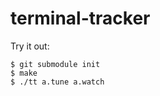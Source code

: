 terminal-tracker
================


Try it out:

	$ git submodule init
	$ make
	$ ./tt a.tune a.watch
